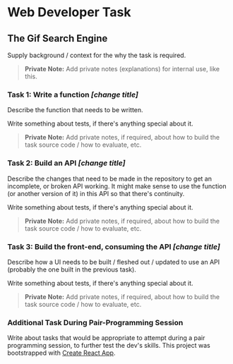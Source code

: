 # Web Developer Task

## The Gif Search Engine

Supply background / context for the why the task is required.

> **Private Note:** Add private notes (explanations) for internal use, like this.

### Task 1: Write a function _[change title]_

Describe the function that needs to be written.

Write something about tests, if there's anything special about it.

> **Private Note:** Add private notes, if required, about how to build the task source code / how to evaluate, etc.

### Task 2: Build an API _[change title]_

Describe the changes that need to be made in the repository to get an incomplete, or broken API working. It might make sense to use the function (or another version of it) in this API so that there's continuity.

Write something about tests, if there's anything special about it.

> **Private Note:** Add private notes, if required, about how to build the task source code / how to evaluate, etc.

### Task 3: Build the front-end, consuming the API _[change title]_

Describe how a UI needs to be built / fleshed out / updated to use an API (probably the one built in the previous task).

Write something about tests, if there's anything special about it.

> **Private Note:** Add private notes, if required, about how to build the task source code / how to evaluate, etc.

### Additional Task During Pair-Programming Session

Write about tasks that would be appropriate to attempt during a pair programming session, to further test the dev's skills.
This project was bootstrapped with [Create React App](https://github.com/facebookincubator/create-react-app).
